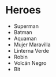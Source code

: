 # Heroes

* Superman
* Batman
* Aquaman
* Mujer Maravilla
* Linterna Verde
* Robin
* Volcán Negro
* Bit
